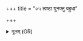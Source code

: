 +++
title = "०५ त्वष्टा युनक्तु बहुधा"

+++
<details><summary>मूलम् (GR)</summary>

त्वष्टा युनक्तु बहुधा नु रूपाण्य्  
अस्मिन् यज्ञे (…) ॥ +++(see 4b)+++
</details>